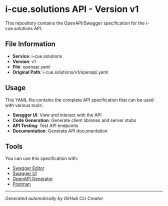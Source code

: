 # i-cue.solutions API - Version v1

This repository contains the OpenAPI/Swagger specification for the i-cue.solutions API.

## File Information

- **Service**: i-cue.solutions
- **Version**: v1
- **File**: openapi.yaml
- **Original Path**: i-cue.solutions/v1/openapi.yaml

## Usage

This YAML file contains the complete API specification that can be used with various tools:

- **Swagger UI**: View and interact with the API
- **Code Generation**: Generate client libraries and server stubs
- **API Testing**: Test API endpoints
- **Documentation**: Generate API documentation

## Tools

You can use this specification with:

- [Swagger Editor](https://editor.swagger.io/)
- [Swagger UI](https://swagger.io/tools/swagger-ui/)
- [OpenAPI Generator](https://openapi-generator.tech/)
- [Postman](https://www.postman.com/)

---

*Generated automatically by GitHub CLI Creator*
